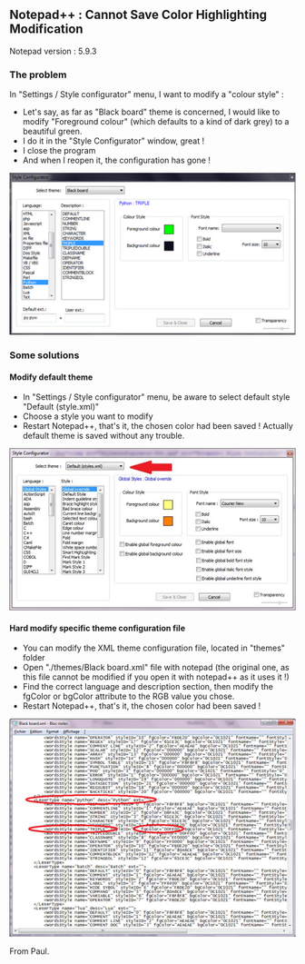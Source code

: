 ## Notepad++ : Cannot Save Color Highlighting Modification

Notepad version : 5.9.3

### The problem

In "Settings / Style configurator" menu, I want to modify a "colour style" :

- Let's say, as far as "Black board" theme is concerned, I would like to modify "Foreground colour" (which defaults to a kind of dark grey) to a beautiful green.
- I do it in the "Style Configurator" window, great !
- I close the program
- And when I reopen it, the configuration has gone !

<a href="http://blog.manbolo.com/2012/04/29/styleconfigurator.png"><img src="styleconfigurator-550.jpg" alt="Notepad++ Style Configurator"/></a>


### Some solutions

#### Modify default theme

- In "Settings / Style configurator" menu, be aware to select default style "Default (style.xml)"
- Choose a style you want to modify
- Restart Notepad++, that's it, the chosen color had been saved ! Actually default theme is saved without any trouble.

<a href="http://blog.manbolo.com/2012/04/29/defaulttheme.png"><img src="defaulttheme-550.jpg" alt="Notepad++ Default theme"/></a>

#### Hard modify specific theme configuration file

- You can modify the XML theme configuration file, located in "themes" folder
- Open "./themes/Black board.xml" file with notepad (the original one, as this file cannot be modified if you open it with notepad++ as it uses it !)
- Find the correct language and description section, then modify the fgColor or bgColor attribute to the RGB value you chose.
- Restart Notepad++, that's it, the chosen color had been saved !

<a href="http://blog.manbolo.com/2012/04/29/blackboardxml.png"><img src="blackboardxml-550.jpg" alt="Notepad++ XML Theme"/></a>

From Paul.